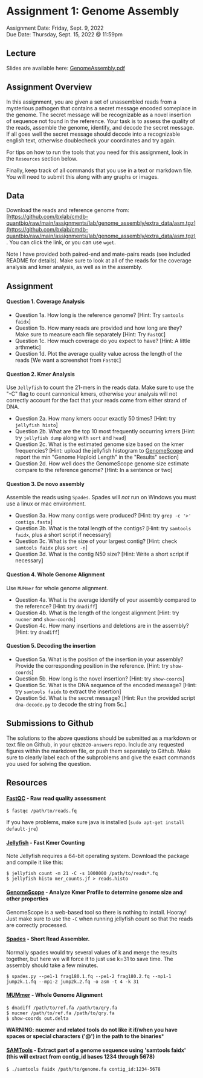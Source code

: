 # Assignment 1: Genome Assembly
Assignment Date: Friday, Sept. 9, 2022 <br>
Due Date: Thursday, Sept. 15, 2022 @ 11:59pm <br>

## Lecture

Slides are available here: [GenomeAssembly.pdf](https://github.com/bxlab/cmdb-quantbio/raw/main/assignments/lab/genome_assembly/slides_asynchronous_or_livecoding_resources/GenomeAssembly.pdf)

## Assignment Overview

In this assignment, you are given a set of unassembled reads from a mysterious pathogen that contains a
secret message encoded someplace in the genome. The secret message will be recognizable as a novel insertion of sequence not found in the reference. Your task is to assess the quality of the reads, assemble the genome, identify, and decode the secret message. If all goes well the secret message should decode into a recognizable english text, otherwise doublecheck your coordinates and try again.

For tips on how to run the tools that you need for this assignment, look in the `Resources` section below.

Finally, keep track of all commands that you use in a text or markdown file. You will need to submit this along with any graphs or images.

## Data

Download the reads and reference genome from:
[https://github.com/bxlab/cmdb-quantbio/raw/main/assignments/lab/genome_assembly/extra_data/asm.tgz](https://github.com/bxlab/cmdb-quantbio/raw/main/assignments/lab/genome_assembly/extra_data/asm.tgz). You can click the link, or you can use `wget`.

Note I have provided both paired-end and mate-pairs reads (see included README for details).
Make sure to look at all of the reads for the coverage analysis and kmer analysis, as well as in the assembly.

## Assignment

#### Question 1. Coverage Analysis

- Question 1a. How long is the reference genome? [Hint: Try `samtools faidx`]
- Question 1b. How many reads are provided and how long are they? Make sure to measure each file separately [Hint: Try `FastQC`]
- Question 1c. How much coverage do you expect to have? [Hint: A little arthmetic]
- Question 1d. Plot the average quality value across the length of the reads [We want a screenshot from `FastQC`]

#### Question 2. Kmer Analysis

Use `Jellyfish` to count the 21-mers in the reads data. Make sure to use the "-C" flag to count cannonical kmers,
otherwise your analysis will not correctly account for the fact that your reads come from either strand of DNA.

- Question 2a. How many kmers occur exactly 50 times? [Hint: try `jellyfish histo`]
- Question 2b. What are the top 10 most frequently occurring kmers [Hint: try `jellyfish dump` along with `sort` and `head`]
- Question 2c. What is the estimated genome size based on the kmer frequencies? [Hint: upload the jellyfish histogram to [GenomeScope](http://genomescope.org) and report the min "Genome Haploid Length" in the "Results" section]
- Question 2d. How well does the GenomeScope genome size estimate compare to the reference genome? [Hint: In a sentence or two]

#### Question 3. De novo assembly

Assemble the reads using `Spades`. Spades will *not* run on Windows you must use a linux or mac environment.

- Question 3a. How many contigs were produced? [Hint: try `grep -c '>' contigs.fasta`]
- Question 3b. What is the total length of the contigs? [Hint: try `samtools faidx`, plus a short script if necessary]
- Question 3c. What is the size of your largest contig? [Hint: check `samtools faidx` plus `sort -n`]
- Question 3d. What is the contig N50 size? [Hint: Write a short script if necessary]

#### Question 4. Whole Genome Alignment

Use `MUMmer` for whole genome alignment.

- Question 4a. What is the average identify of your assembly compared to the reference? [Hint: try `dnadiff`]
- Question 4b. What is the length of the longest alignment [Hint: try `nucmer` and `show-coords`]
- Question 4c. How many insertions and deletions are in the assembly? [Hint: try `dnadiff`]

#### Question 5. Decoding the insertion

- Question 5a. What is the position of the insertion in your assembly? Provide the corresponding position in the reference. [Hint: try `show-coords`]
- Question 5b. How long is the novel insertion? [Hint: try `show-coords`]
- Question 5c. What is the DNA sequence of the encoded message? [Hint: try `samtools faidx` to extract the insertion]
- Question 5d. What is the secret message? [Hint: Run the provided script `dna-decode.py` to decode the string from 5c.]


## Submissions to Github

The solutions to the above questions should be submitted as a markdown or text file on Github, in your `qbb2020-answers` repo. Include any requested figures within the markdown file, or push them separately to Github. Make sure to clearly label each of the subproblems and give the exact commands you used for solving the question.


## Resources

#### [FastQC](http://www.bioinformatics.babraham.ac.uk/projects/fastqc/) - Raw read quality assessment

```
$ fastqc /path/to/reads.fq
```

If you have problems, make sure java is installed (`sudo apt-get install default-jre`)


#### [Jellyfish](http://www.genome.umd.edu/jellyfish.html) - Fast Kmer Counting

Note Jellyfish requires a 64-bit operating system. Download the package and compile it like this:

```
$ jellyfish count -m 21 -C -s 1000000 /path/to/reads*.fq
$ jellyfish histo mer_counts.jf > reads.histo
```

#### [GenomeScope](http://www.genomescope.org/) - Analyze Kmer Profile to determine genome size and other properties

GenomeScope is a web-based tool so there is nothing to install. Hooray! Just make sure to use the `-C` when running jellyfish count so that the reads are correctly processed.

####  [Spades](http://cab.spbu.ru/software/spades/) - Short Read Assembler.

Normally spades would try several values of k and merge the results together, but here we will force it to just use k=31 to save time. The assembly should take a few minutes.

```
$ spades.py --pe1-1 frag180.1.fq --pe1-2 frag180.2.fq --mp1-1 jump2k.1.fq --mp1-2 jump2k.2.fq -o asm -t 4 -k 31
```

#### [MUMmer](http://mummer.sourceforge.net/) - Whole Genome Alignment

```
$ dnadiff /path/to/ref.fa /path/to/qry.fa
$ nucmer /path/to/ref.fa /path/to/qry.fa
$ show-coords out.delta
```

**WARNING: nucmer and related tools do not like it if/when you have spaces or special characters ('@') in the path to the binaries***

#### [SAMTools](http://www.htslib.org/) - Extract part of a genome sequence using 'samtools faidx' (this will extract from contig_id bases 1234 through 5678)

```
$ ./samtools faidx /path/to/genome.fa contig_id:1234-5678
```
